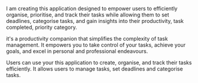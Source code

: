 I am creating this application designed to empower users to efficiently organise, prioritise, and track their tasks while allowing them to set deadlines, categorise tasks, and gain insights into their productivity, task completed, priority category.

it's a productivity companion that simplifies the complexity of task management. It empowers you to take control of your tasks, achieve your goals, and excel in personal and professional endeavours.

Users can use your this application to create, organise, and track their tasks efficiently. It allows users to manage tasks, set deadlines and categorise tasks. 

